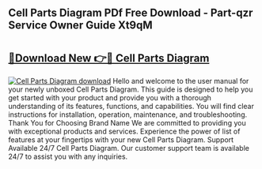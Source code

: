 ## Cell Parts Diagram PDf Free Download - Part-qzr Service Owner Guide Xt9qM

# <h2><a href="http://dfj3r1e.blite.top/?on=Cell+Parts+Diagram">🔗Download New 👉🔴 Cell Parts Diagram</a></h2>

[![Cell Parts Diagram download](https://i.imgur.com/lujVjoI.png)](http://dfj3r1e.blite.top/?on=Cell+Parts+Diagram)
Hello and welcome to the user manual for your newly unboxed Cell Parts Diagram. This guide is designed to help you get started with your product and provide you with a thorough understanding of its features, functions, and capabilities. You will find clear instructions for installation, operation, maintenance, and troubleshooting. Thank You for Choosing Brand Name We are committed to providing you with exceptional products and services. Experience the power of list of features at your fingertips with your new Cell Parts Diagram. Support Available 24/7 Cell Parts Diagram. Our customer support team is available 24/7 to assist you with any inquiries.
